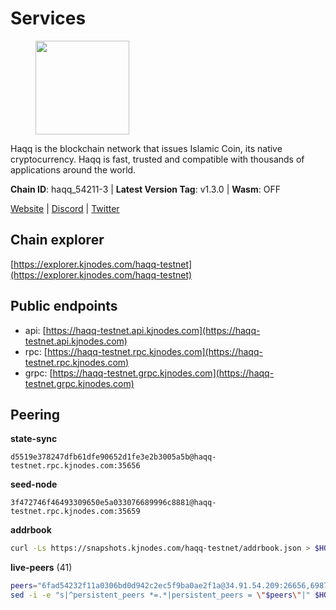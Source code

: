 # Services

<figure><img src="https://raw.githubusercontent.com/kj89/testnet_manuals/main/pingpub/logos/haqq.png" width="150" alt=""><figcaption></figcaption></figure>

Haqq is the blockchain network that issues Islamic Coin,  its native cryptocurrency. Haqq is fast, trusted and  compatible with thousands of applications around the world.

**Chain ID**: haqq_54211-3 | **Latest Version Tag**: v1.3.0 | **Wasm**: OFF

[Website](https://islamiccoin.net) | [Discord](https://discord.gg/hU9MHG5kZq) | [Twitter](https://twitter.com/Islamic_Coin)


## Chain explorer
[https://explorer.kjnodes.com/haqq-testnet](https://explorer.kjnodes.com/haqq-testnet)

## Public endpoints

* api: [https://haqq-testnet.api.kjnodes.com](https://haqq-testnet.api.kjnodes.com)
* rpc: [https://haqq-testnet.rpc.kjnodes.com](https://haqq-testnet.rpc.kjnodes.com)
* grpc: [https://haqq-testnet.grpc.kjnodes.com](https://haqq-testnet.grpc.kjnodes.com)

## Peering

**state-sync**

```text
d5519e378247dfb61dfe90652d1fe3e2b3005a5b@haqq-testnet.rpc.kjnodes.com:35656
```

**seed-node**

```text
3f472746f46493309650e5a033076689996c8881@haqq-testnet.rpc.kjnodes.com:35659
```

**addrbook**
```bash
curl -Ls https://snapshots.kjnodes.com/haqq-testnet/addrbook.json > $HOME/.haqqd/config/addrbook.json
```

**live-peers** (41)
```bash
peers="6fad54232f11a0306bd0d942c2ec5f9ba0ae2f1a@34.91.54.209:26656,698728df4782759869a4ef9a5f6f6236cd575f5a@65.108.62.95:26656,d5519e378247dfb61dfe90652d1fe3e2b3005a5b@65.109.68.190:35656,56158e0f2acf850114e82644afceb565a73b08cc@185.144.99.95:26656,32a8eec046b95e8646ff0810b4596dc7083a0beb@65.108.145.131:26656,2d13d679b64e1a574904a140f72815644ec71131@65.21.133.125:30656,3df5a68b919177179c6dcb0b9c9354fd6bbba1c8@65.109.92.240:20116,ed145a35b436878c1f1c10634bd18600f3696e17@95.217.181.142:26656,6771e65c1b30cc514faf5943320fdda480fe9124@95.216.39.183:26656,125063c422e09faf45b849dd73dea61f624db891@65.109.53.60:26656,48a2a7762a579d25bca95b0a3548b714238dd60b@213.239.216.252:20656,23ff658b56fbb8bc73372973a34733ff5d79b435@142.132.202.50:11604,360d7095f3c1250a013cfe66c43a3f0790782f78@84.46.254.50:26656,b9d04ade732a3bb91b91e279c36c6f2c12d522d3@176.124.221.143:26656,62d44513c7fd5aafa65773e5c015ca032f8eea4a@213.239.213.179:26656,1fefb6b75431482502e125a290deba1e7e539d4e@135.181.148.11:26656,0833039f717227ccd156d156ea772746b8ac6d71@146.19.24.139:26656,d59dc597f0d41bcbc7ff53374686affb143726c2@51.195.203.103:35656,59af99085c961a6a5c8dc4bc8b3abffda16ddccb@135.181.38.62:26656,5c11c697aaf2dabf96e3eb7e7e621c200bd309ee@65.21.225.58:26656,1c5a4624a7f1a71e240ae2df82e97d5e9f46ff5c@88.99.214.188:60956,16f40215d018c7d657fef0bb5ce2950251d525d2@148.251.51.144:36656,00b1befaceba6b0178d2b6076ae0968adf4bd7b5@65.108.67.152:26656,927a323649e7dd8d4c75da6e5edaee439652b46f@65.109.92.241:20116,24e894d4d8a18276acf6051cccf369a1ce69842d@65.108.151.105:26656,f57fae1bdea281392b563a58978a2d8c0a37725f@95.217.233.234:26656,47a269c3e30f70d8234a2afd8e9055e74129fde0@65.108.129.29:36656,59e69212d3bfba532f1a9dfb1c72635aa931d633@154.26.157.236:35656,a884387139109784cad9193652b82ef20a85d713@38.242.159.148:26656,8558de1d3062319bb877316c5c33e704f1e0a972@84.46.242.147:26656,64a840f6f5344a22a485b2818f9da9a457d42827@95.217.57.232:36656,0629018cef2e53288757381ffdc0b84cbb5931cc@95.216.1.249:26656,ba56c564a5430632e59e2b08fc348735bc56b32f@154.12.232.140:26656,ff6df373bf7bce436d488d2d8f5f5b283c6431d4@51.79.100.160:26656,90b40d2b773090b82aa7788c2d1937e4fd6d2dc0@65.108.231.124:19656,6570de868d0f7a5b4dc9f5a007ba98319a7fa8b4@194.163.162.31:26656,986cf051df64fc21a32b7596c7264e51b25ea3dc@65.109.50.189:26656,62bf004201a90ce00df6f69390378c3d90f6dd7e@45.83.173.19:26656,23a1176c9911eac442d6d1bf15f92eeabb3981d5@45.83.173.18:26656,b9e8ec4eeb359e1b3cf5675563e72787b9d40adf@95.217.132.146:26656,00864d91f9a8c9431c3bc12422ae9593bc12db66@185.211.5.228:26656"
sed -i -e "s|^persistent_peers *=.*|persistent_peers = \"$peers\"|" $HOME/.haqqd/config/config.toml
```
